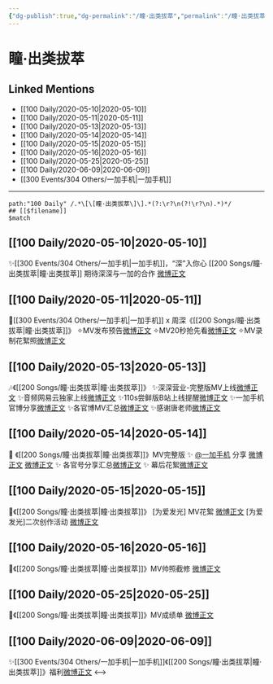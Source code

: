 ```yaml
---
{"dg-publish":true,"dg-permalink":"/瞳·出类拔萃","permalink":"/瞳·出类拔萃/","created":"2023-04-03T21:37:15.000+08:00","updated":"2023-04-10T15:52:19.000+08:00"}
---
```


# 瞳·出类拔萃

## Linked Mentions
- [[100 Daily/2020-05-10\|2020-05-10]]
- [[100 Daily/2020-05-11\|2020-05-11]]
- [[100 Daily/2020-05-13\|2020-05-13]]
- [[100 Daily/2020-05-14\|2020-05-14]]
- [[100 Daily/2020-05-15\|2020-05-15]]
- [[100 Daily/2020-05-16\|2020-05-16]]
- [[100 Daily/2020-05-25\|2020-05-25]]
- [[100 Daily/2020-06-09\|2020-06-09]]
- [[300 Events/304 Others/一加手机\|一加手机]]


---

```expander
path:"100 Daily" /.*\[\[瞳·出类拔萃\]\].*(?:\r?\n(?!\r?\n).*)*/
## [[$filename]]
$match
```
## [[100 Daily/2020-05-10\|2020-05-10]]
✨[[300 Events/304 Others/一加手机\|一加手机]]，“深”入你心 [[200 Songs/瞳·出类拔萃\|瞳·出类拔萃]]
期待深深与一加的合作
[微博正文](https://m.weibo.cn/6466290670/4503140173015946)
## [[100 Daily/2020-05-11\|2020-05-11]]
🌿[[300 Events/304 Others/一加手机\|一加手机]] x 周深《[[200 Songs/瞳·出类拔萃\|瞳·出类拔萃]]》
✧MV发布预告[微博正文](https://m.weibo.cn/6466290670/4503366418248711)
✧MV20秒抢先看[微博正文](https://m.weibo.cn/6466290670/4503396750909560)
✧MV录制花絮照[微博正文](https://m.weibo.cn/6466290670/4503376719987852)
## [[100 Daily/2020-05-13\|2020-05-13]]
🎶《[[200 Songs/瞳·出类拔萃\|瞳·出类拔萃]]》
✨深深营业-完整版MV上线[微博正文](https://m.weibo.cn/6466290670/4504212756813009)
✨音频网易云独家上线[微博正文](https://m.weibo.cn/6466290670/4504275105791233)
✨110s尝鲜版B站上线提醒[微博正文](https://m.weibo.cn/6466290670/4503915595046949)
✨一加手机官博分享[微博正文](https://m.weibo.cn/6466290670/4504045853741014)
✨各官博MV汇总[微博正文](https://m.weibo.cn/6466290670/4504136455089421)
✨感谢唐老师[微博正文](https://m.weibo.cn/6466290670/4504240632211093)
## [[100 Daily/2020-05-14\|2020-05-14]]
🦋 《[[200 Songs/瞳·出类拔萃\|瞳·出类拔萃]]》MV完整版
✨ [@一加手机](https://weibo.com/n/%E4%B8%80%E5%8A%A0%E6%89%8B%E6%9C%BA) 分享 [微博正文](https://m.weibo.cn/6466290670/4504409847171099) [微博正文](https://m.weibo.cn/6466290670/4504485319175890)
✨ 各官号分享汇总[微博正文](https://m.weibo.cn/6466290670/4504493833864844)
✨ 幕后花絮[微博正文](https://m.weibo.cn/6466290670/4504641381828077)
## [[100 Daily/2020-05-15\|2020-05-15]]
🌿《[[200 Songs/瞳·出类拔萃\|瞳·出类拔萃]]》
[为爱发光] MV花絮 [微博正文](https://m.weibo.cn/6466290670/4504779708993801)
[为爱发光]二次创作活动 [微博正文](https://m.weibo.cn/6466290670/4504955405534998)
## [[100 Daily/2020-05-16\|2020-05-16]]
💫《[[200 Songs/瞳·出类拔萃\|瞳·出类拔萃]]》MV帅照截修 [微博正文](https://m.weibo.cn/6466290670/4505258409516599)
## [[100 Daily/2020-05-25\|2020-05-25]]
🎵《[[200 Songs/瞳·出类拔萃\|瞳·出类拔萃]]》MV成绩单 [微博正文](https://m.weibo.cn/6466290670/4508545012413385)
## [[100 Daily/2020-06-09\|2020-06-09]]
✨[[300 Events/304 Others/一加手机\|一加手机]]《[[200 Songs/瞳·出类拔萃\|瞳·出类拔萃]]》福利[微博正文](https://m.weibo.cn/6466290670/4513882414900511)
<-->
